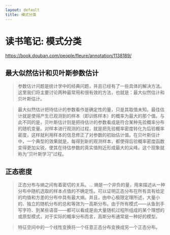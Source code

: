 ```yaml
---
layout: default
title: 模式分类
---
```


# 读书笔记: 模式分类

<https://book.douban.com/people/fleure/annotation/1138189/>
## 最大似然估计和贝叶斯参数估计

> 参数估计问题是统计学中的经典问题，并且已经有了一些具体的解决方法。这里我们将主要讨论两种最常用和很有效的方法，也就是：最大似然估计和贝叶斯估计。
>



> 最大似然估计把待估计的参数看作是确定性的量，只是其取值未知。最佳估计就是使得产生已观测到的样本（即训练样本）的概率为最大的那个值。与此不同的是，贝叶斯估计则是把待估计的参数看成是符合某种先验概率分布的随机变量。对样本进行观测的过程，就是把先验概率密度转化为后验概率密度，这样就利用样本的信息修正了对参数的初始估计值。在贝叶斯估计中，一个典型的效果就是，每得到新的观测样本，都使得后验概率密度函数变得更加尖锐，使其在待估参数的真实值附近形成最大的尖峰。这个现象就称为“贝叶斯学习”过程。
>

## 正态密度

> 正态分布与熵之间有着密切的关系。... 熵是一个非负的量，用来描述从一种分布中随机选取的样本点值的不确定性。可以证明正态分布在所有具有给定的均值和方差的分布中具有最大熵。并且，由中心极限定理所述，大量小的、独立的随机分布的总和等效为一高斯分布。由于所有模式——从鱼到手写字符、到某些语音——都可以看成是由大量随机过程所组成的某个理想的或原型模式，对于实际的概率分布而言，高斯分布通常是一种好的模型。
>



> 特征空间中的一个线性变换将一个任意正态分布变换成另一个正态分布。
>
